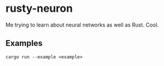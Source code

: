 # rusty-neuron

Me trying to learn about neural networks as well as Rust. Cool.

## Examples
`cargo run --example <example>`

